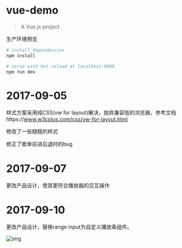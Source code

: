 # vue-demo

> A Vue.js project

生产环境预览

``` bash
# install dependencies
npm install

# serve with hot reload at localhost:8080
npm run dev
```

# 2017-09-05
样式方案采用纯CSS(vw for layout)解决，抛弃兼容低的浏览器，参考文档https://www.w3cplus.com/css/vw-for-layout.html

修改了一些糙糙的样式

修正了歌单前进后退时的bug


# 2017-09-07
更改产品设计，使其更符合播放器的交互操作

# 2017-09-10
更改产品设计，替换range input为自定义播放条组件。

![img](https://s1.imgchr.com/2017/09/10/nC0bQ.gif)
